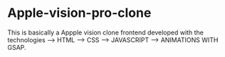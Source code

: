 # Apple-vision-pro-clone

This is basically a Appple vision clone  frontend  developed with the technologies 
--> HTML
--> CSS
--> JAVASCRIPT 
--> ANIMATIONS WITH GSAP.
